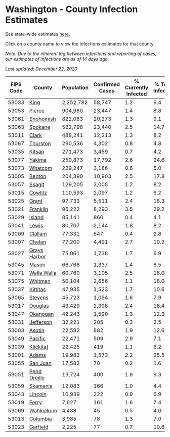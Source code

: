 # Washington - County Infection Estimates

See state-wide estimates [here](/infections/us-wa).

Click on a county name to view the infections estimates for that county.

*Note: Due to the inherent lag between infections and reporting of cases, our estimates of infections are as of 14 days ago.*

*Last updated: December 22, 2020*

|   FIPS Code |                       County |   Population |   Confirmed Cases |   % Currently Infected |   % Total Infected |
|-------------|------------------------------|--------------|-------------------|------------------------|--------------------|
|       53033 |                 [King](king) |    2,252,782 |            58,747 |                    1.2 |                9.4 |
|       53053 |             [Pierce](pierce) |      904,980 |            23,447 |                    1.4 |                8.8 |
|       53061 |       [Snohomish](snohomish) |      822,083 |            20,273 |                    1.3 |                9.1 |
|       53063 |           [Spokane](spokane) |      522,798 |            23,440 |                    2.5 |               14.7 |
|       53011 |               [Clark](clark) |      488,241 |            12,213 |                    1.3 |                8.2 |
|       53067 |         [Thurston](thurston) |      290,536 |             4,302 |                    0.8 |                4.8 |
|       53035 |             [Kitsap](kitsap) |      271,473 |             3,459 |                    0.7 |                4.2 |
|       53077 |             [Yakima](yakima) |      250,873 |            17,792 |                    2.6 |               24.6 |
|       53073 |           [Whatcom](whatcom) |      229,247 |             3,186 |                    0.6 |                5.0 |
|       53005 |             [Benton](benton) |      204,390 |            10,903 |                    2.5 |               17.8 |
|       53057 |             [Skagit](skagit) |      129,205 |             3,005 |                    1.2 |                8.2 |
|       53015 |           [Cowlitz](cowlitz) |      110,593 |             2,097 |                    1.2 |                6.2 |
|       53025 |               [Grant](grant) |       97,733 |             5,511 |                    2.4 |               18.3 |
|       53021 |         [Franklin](franklin) |       95,222 |             8,293 |                    3.5 |               29.2 |
|       53029 |             [Island](island) |       85,141 |               860 |                    0.4 |                4.1 |
|       53041 |               [Lewis](lewis) |       80,707 |             2,144 |                    1.8 |                8.2 |
|       53009 |           [Clallam](clallam) |       77,331 |               647 |                    0.4 |                2.8 |
|       53007 |             [Chelan](chelan) |       77,200 |             4,491 |                    2.7 |               19.2 |
|       53027 | [Grays Harbor](grays-harbor) |       75,061 |             1,738 |                    1.7 |                6.9 |
|       53045 |               [Mason](mason) |       66,768 |             1,337 |                    1.4 |                6.5 |
|       53071 |   [Walla Walla](walla-walla) |       60,760 |             3,105 |                    2.5 |               16.0 |
|       53075 |           [Whitman](whitman) |       50,104 |             2,656 |                    1.1 |               16.0 |
|       53037 |         [Kittitas](kittitas) |       47,935 |             1,523 |                    1.7 |               10.6 |
|       53065 |           [Stevens](stevens) |       45,723 |             1,094 |                    1.6 |                7.9 |
|       53017 |           [Douglas](douglas) |       43,429 |             2,398 |                    2.4 |               18.4 |
|       53047 |         [Okanogan](okanogan) |       42,243 |             1,590 |                    1.3 |               12.3 |
|       53031 |       [Jefferson](jefferson) |       32,221 |               205 |                    0.3 |                2.5 |
|       53003 |             [Asotin](asotin) |       22,582 |               882 |                    1.9 |               12.6 |
|       53049 |           [Pacific](pacific) |       22,471 |               509 |                    2.9 |                7.1 |
|       53039 |       [Klickitat](klickitat) |       22,425 |               419 |                    1.1 |                6.2 |
|       53001 |               [Adams](adams) |       19,983 |             1,573 |                    2.2 |               25.5 |
|       53055 |         [San Juan](san-juan) |       17,582 |                70 |                    0.2 |                1.6 |
|       53051 | [Pend Oreille](pend-oreille) |       13,724 |               400 |                    1.9 |                9.3 |
|       53059 |         [Skamania](skamania) |       12,083 |               166 |                    1.0 |                4.4 |
|       53043 |           [Lincoln](lincoln) |       10,939 |               222 |                    0.9 |                6.9 |
|       53019 |               [Ferry](ferry) |        7,627 |               161 |                    1.6 |                7.4 |
|       53069 |       [Wahkiakum](wahkiakum) |        4,488 |                45 |                    0.5 |                4.0 |
|       53013 |         [Columbia](columbia) |        3,985 |                78 |                    1.3 |                7.0 |
|       53023 |         [Garfield](garfield) |        2,225 |                77 |                    0.7 |               10.6 |